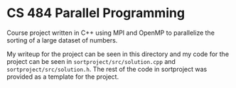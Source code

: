 # CS 484 Parallel Programming
Course project written in C++ using MPI and OpenMP to parallelize the sorting of a large dataset of numbers.

My writeup for the project can be seen in this directory and my code for the project can be seen in `sortproject/src/solution.cpp` and `sortproject/src/solution.h`. The rest of the code in sortproject was provided as a template for the project.
